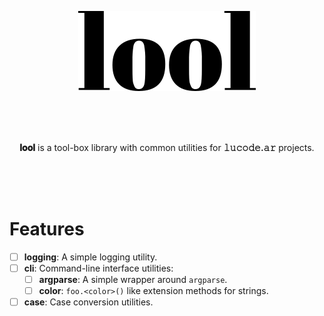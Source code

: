<p align="center"><img src=".github/img/logo.svg" height="128"></p>

<br>
<br>
<br>

<p align="center"><b>𝐥𝐨𝐨𝐥</b> is a tool-box library with common utilities for <b>𝚕𝚞𝚌𝚘𝚍𝚎.𝚊𝚛</b> projects. 
</p>

<br>
<br>
<br>

# Features

- [ ] **logging**: A simple logging utility.
- [ ] **cli**: Command-line interface utilities:
    - [ ] **argparse**: A simple wrapper around `argparse`.
    - [ ] **color**: `foo.<color>()` like extension methods for strings.
- [ ] **case**: Case conversion utilities.
